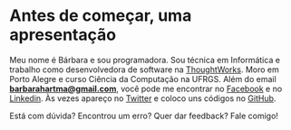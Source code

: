 # Antes de começar, uma apresentação

Meu nome é Bárbara e sou programadora. Sou técnica em Informática e trabalho como desenvolvedora de software na [ThoughtWorks](https://www.thoughtworks.com/pt/). Moro em Porto Alegre e curso Ciência da Computação na UFRGS.
Além do email **barbarahartma@gmail.com**, você pode me encontrar no [Facebook](https://www.fb.com/bahartmann) e no [Linkedin](https://br.linkedin.com/in/bárbara-hartmann-3a3a0768). Às vezes apareço no [Twitter](https://twitter.com/bahartmann) e coloco uns códigos no [GitHub](https://github.com/bahartmann).

Está com dúvida? Encontrou um erro? Quer dar feedback? Fale comigo!
